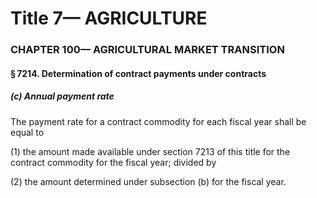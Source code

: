 
# Title 7— AGRICULTURE
### CHAPTER 100— AGRICULTURAL MARKET TRANSITION
#### § 7214. Determination of contract payments under contracts
##### (c) Annual payment rate

The payment rate for a contract commodity for each fiscal year shall be equal to

(1) the amount made available under section 7213 of this title for the contract commodity for the fiscal year; divided by

(2) the amount determined under subsection (b) for the fiscal year.
